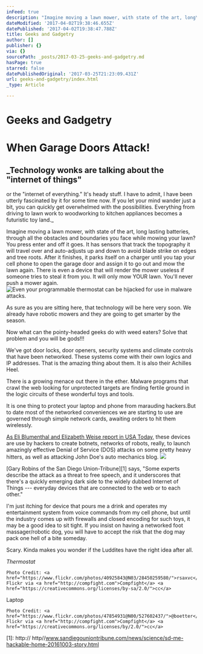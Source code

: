 ```yaml
---
inFeed: true
description: "Imagine moving a lawn mower, with state of the art, long\nlasting batteries, through all the obstacles and boundaries you face while\nmowing your lawn?  You press enter and\noff it goes.\_ It has sensors that track\nthe topography it will travel over and auto-adjusts up and down to avoid blade\nstrike on edges and tree roots.\_ After it\nfinishes, it parks itself on a charger until you tap your cell phone to open\nthe garage door and assign it to go out and mow the lawn again.\_ There is even a device that will render the\nmower useless if someone tries to steal it from you.\_ It will only mow YOUR lawn.\_ You’ll never push a mower again."
dateModified: '2017-04-02T19:38:46.655Z'
datePublished: '2017-04-02T19:38:47.788Z'
title: Geeks and Gadgetry
author: []
publisher: {}
via: {}
sourcePath: _posts/2017-03-25-geeks-and-gadgetry.md
hasPage: true
starred: false
datePublishedOriginal: '2017-03-25T21:23:09.431Z'
url: geeks-and-gadgetry/index.html
_type: Article

---
```

# Geeks and Gadgetry

# **When Garage Doors Attack!**

## _Technology wonks are talking about the "internet of things"
or the "internet of everything."  It's
heady stuff.  I have to admit, I have
been utterly fascinated by it for some time now.  If you let your mind wander just a bit, you
can quickly get overwhelmed with the possibilities.  Everything from driving to lawn work to
woodworking to kitchen appliances becomes a futuristic toy land._

Imagine moving a lawn mower, with state of the art, long
lasting batteries, through all the obstacles and boundaries you face while
mowing your lawn?  You press enter and
off it goes.  It has sensors that track
the topography it will travel over and auto-adjusts up and down to avoid blade
strike on edges and tree roots.  After it
finishes, it parks itself on a charger until you tap your cell phone to open
the garage door and assign it to go out and mow the lawn again.  There is even a device that will render the
mower useless if someone tries to steal it from you.  It will only mow YOUR lawn.  You'll never push a mower again.
![Even your programmable thermostat can be hijacked for use in malware attacks.](https://the-grid-user-content.s3-us-west-2.amazonaws.com/c57ca58b-e280-4e06-981a-9e962c06ad9d.jpg)

As sure as you are sitting here, that technology will be
here very soon.  We already have robotic
mowers and they are going to get smarter by the season. 

Now what can the pointy-headed geeks do with weed eaters?  Solve that problem and you will be gods!!!

We've got door locks, door openers, security systems and climate
controls that have been networked.  These
systems come with their own logics and IP addresses.  That is the amazing thing about them.  It is also their Achilles Heel. 

There is a growing menace out there in the ether.  Malware programs that crawl the web looking for unprotected targets are finding fertile ground in the logic circuits of
these wonderful toys and tools.

It is one thing to protect your laptop and phone
from marauding hackers.But to date most
of the networked conveniences we are starting to use are governed through
simple network cards, awaiting orders to hit them wirelessly.

[As Eli Blumenthal and Elizabeth Weise report in
USA Today,][0] these devices are use by hackers to create botnets, networks
of robots, really, to launch amazingly effective Denial of Service (DOS)
attacks on some pretty heavy hitters, as well as attacking John Doe's auto
mechanics blog.
![](https://the-grid-user-content.s3-us-west-2.amazonaws.com/178c106e-16c1-41d9-acd4-2d13af64e105.jpg)

[Gary Robins of the San Diego Union-Tribune][1]
says, "Some experts describe the attack as a threat
to free speech, and it underscores that there's a quickly
emerging dark side to the widely dubbed Internet of Things --- everyday
devices that are connected to the web or to each other."

I'm just itching for device that pours me a drink and
operates my entertainment system from voice commands from my cell phone, but
until the industry comes up with firewalls and closed encoding for such toys,
it may be a good idea to sit tight.  If
you insist on having a networked foot massager/robotic dog, you will have to
accept the risk that the dog may pack one hell of a bite someday.

Scary. Kinda makes you wonder if the Luddites have the right idea after all.

_Thermostat_

    Photo Credit: <a href="https://www.flickr.com/photos/40925843@N03/28450259580/">rsaxvc</a> Flickr via <a href="http://compfight.com">Compfight</a> <a href="https://creativecommons.org/licenses/by-sa/2.0/">cc</a>

Laptop

    Photo Credit: <a href="https://www.flickr.com/photos/47854931@N00/527602437/">@boetter</a> Flickr via <a href="http://compfight.com">Compfight</a> <a href="https://creativecommons.org/licenses/by/2.0/">cc</a>



[0]: http://www.sandiegouniontribune.com/news/science/sd-me-hackable-home-20161003-story.html 
[1]: http:// http//www.sandiegouniontribune.com/news/science/sd-me-hackable-home-20161003-story.html